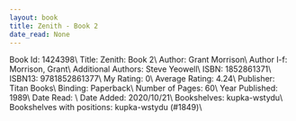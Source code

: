 ```yaml
---
layout: book
title: Zenith - Book 2
date_read: None
---
```


Book Id: 1424398\ 
Title: Zenith: Book 2\ 
Author: Grant Morrison\ 
Author l-f: Morrison, Grant\ 
Additional Authors: Steve Yeowell\ 
ISBN: 1852861371\ 
ISBN13: 9781852861377\ 
My Rating: 0\ 
Average Rating: 4.24\ 
Publisher: Titan Books\ 
Binding: Paperback\ 
Number of Pages: 60\ 
Year Published: 1989\ 
Date Read: \ 
Date Added: 2020/10/21\ 
Bookshelves: kupka-wstydu\ 
Bookshelves with positions: kupka-wstydu (#1849)\ 

